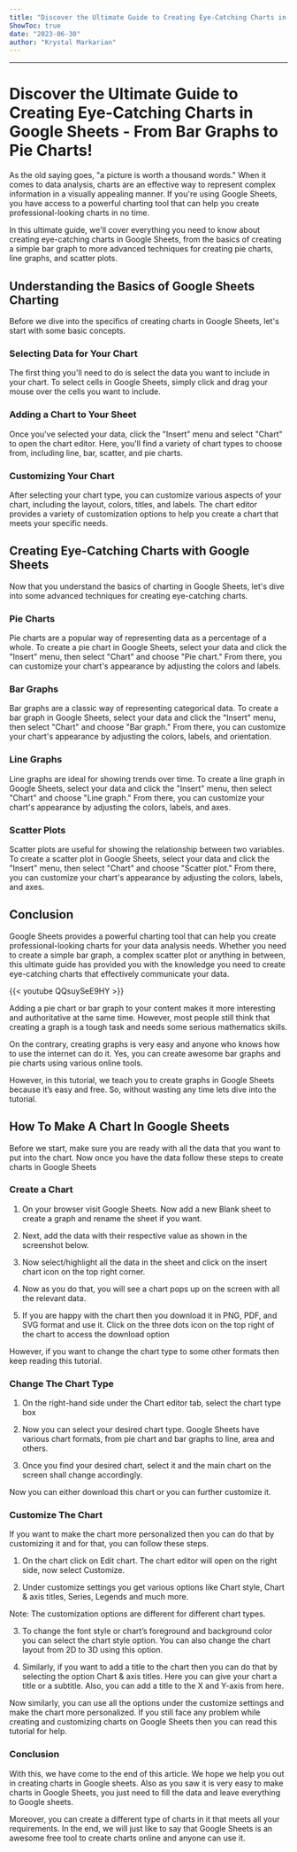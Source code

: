 ```yaml
---
title: "Discover the Ultimate Guide to Creating Eye-Catching Charts in Google Sheets - From Bar Graphs to Pie Charts!"
ShowToc: true 
date: "2023-06-30"
author: "Krystal Markarian"
---
```

*****
# Discover the Ultimate Guide to Creating Eye-Catching Charts in Google Sheets - From Bar Graphs to Pie Charts!

As the old saying goes, "a picture is worth a thousand words." When it comes to data analysis, charts are an effective way to represent complex information in a visually appealing manner. If you're using Google Sheets, you have access to a powerful charting tool that can help you create professional-looking charts in no time.

In this ultimate guide, we'll cover everything you need to know about creating eye-catching charts in Google Sheets, from the basics of creating a simple bar graph to more advanced techniques for creating pie charts, line graphs, and scatter plots.

## Understanding the Basics of Google Sheets Charting

Before we dive into the specifics of creating charts in Google Sheets, let's start with some basic concepts.

### Selecting Data for Your Chart

The first thing you'll need to do is select the data you want to include in your chart. To select cells in Google Sheets, simply click and drag your mouse over the cells you want to include.

### Adding a Chart to Your Sheet

Once you've selected your data, click the "Insert" menu and select "Chart" to open the chart editor. Here, you'll find a variety of chart types to choose from, including line, bar, scatter, and pie charts.

### Customizing Your Chart

After selecting your chart type, you can customize various aspects of your chart, including the layout, colors, titles, and labels. The chart editor provides a variety of customization options to help you create a chart that meets your specific needs.

## Creating Eye-Catching Charts with Google Sheets

Now that you understand the basics of charting in Google Sheets, let's dive into some advanced techniques for creating eye-catching charts.

### Pie Charts

Pie charts are a popular way of representing data as a percentage of a whole. To create a pie chart in Google Sheets, select your data and click the "Insert" menu, then select "Chart" and choose "Pie chart." From there, you can customize your chart's appearance by adjusting the colors and labels.

### Bar Graphs

Bar graphs are a classic way of representing categorical data. To create a bar graph in Google Sheets, select your data and click the "Insert" menu, then select "Chart" and choose "Bar graph." From there, you can customize your chart's appearance by adjusting the colors, labels, and orientation.

### Line Graphs

Line graphs are ideal for showing trends over time. To create a line graph in Google Sheets, select your data and click the "Insert" menu, then select "Chart" and choose "Line graph." From there, you can customize your chart's appearance by adjusting the colors, labels, and axes.

### Scatter Plots

Scatter plots are useful for showing the relationship between two variables. To create a scatter plot in Google Sheets, select your data and click the "Insert" menu, then select "Chart" and choose "Scatter plot." From there, you can customize your chart's appearance by adjusting the colors, labels, and axes.

## Conclusion

Google Sheets provides a powerful charting tool that can help you create professional-looking charts for your data analysis needs. Whether you need to create a simple bar graph, a complex scatter plot or anything in between, this ultimate guide has provided you with the knowledge you need to create eye-catching charts that effectively communicate your data.

{{< youtube QQsuySeE9HY >}} 



Adding a pie chart or bar graph to your content makes it more interesting and authoritative at the same time. However, most people still think that creating a graph is a tough task and needs some serious mathematics skills.
 
On the contrary, creating graphs is very easy and anyone who knows how to use the internet can do it. Yes, you can create awesome bar graphs and pie charts using various online tools.
 
However, in this tutorial, we teach you to create graphs in Google Sheets because it’s easy and free. So, without wasting any time lets dive into the tutorial.
 
## How To Make A Chart In Google Sheets
 
Before we start, make sure you are ready with all the data that you want to put into the chart. Now once you have the data follow these steps to create charts in Google Sheets
 
### Create a Chart
 
1. On your browser visit Google Sheets. Now add a new Blank sheet to create a graph and rename the sheet if you want.
 

 
2. Next, add the data with their respective value as shown in the screenshot below.
 
3. Now select/highlight all the data in the sheet and click on the insert chart icon on the top right corner.
 
4. Now as you do that, you will see a chart pops up on the screen with all the relevant data.
 
5. If you are happy with the chart then you download it in PNG, PDF, and SVG format and use it. Click on the three dots icon on the top right of the chart to access the download option
 
However, if you want to change the chart type to some other formats then keep reading this tutorial.
 
### Change The Chart Type
 
1. On the right-hand side under the Chart editor tab, select the chart type box
 
2. Now you can select your desired chart type. Google Sheets have various chart formats, from pie chart and bar graphs to line, area and others.
 
3. Once you find your desired chart, select it and the main chart on the screen shall change accordingly.
 
Now you can either download this chart or you can further customize it.
 
### Customize The Chart
 
If you want to make the chart more personalized then you can do that by customizing it and for that, you can follow these steps.
 
1. On the chart click on Edit chart. The chart editor will open on the right side, now select Customize.
 
2. Under customize settings you get various options like Chart style, Chart & axis titles, Series, Legends and much more.
 
Note: The customization options are different for different chart types.
 
3. To change the font style or chart’s foreground and background color you can select the chart style option. You can also change the chart layout from 2D to 3D using this option.
 
4. Similarly, if you want to add a title to the chart then you can do that by selecting the option Chart & axis titles. Here you can give your chart a title or a subtitle. Also, you can add a title to the X and Y-axis from here.
 
Now similarly, you can use all the options under the customize settings and make the chart more personalized. If you still face any problem while creating and customizing charts on Google Sheets then you can read this tutorial for help.
 
### Conclusion
 
With this, we have come to the end of this article. We hope we help you out in creating charts in Google sheets. Also as you saw it is very easy to make charts in Google Sheets, you just need to fill the data and leave everything to Google sheets.
 
Moreover, you can create a different type of charts in it that meets all your requirements. In the end, we will just like to say that Google Sheets is an awesome free tool to create charts online and anyone can use it.




